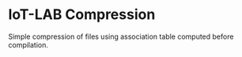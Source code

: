 IoT-LAB Compression
=====================

Simple compression of files using association table computed before compilation.
